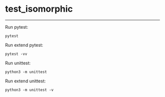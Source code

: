 # test_isomorphic

-----

Run pytest:
```
pytest
```

Run extend pytest:
```
pytest -vv
```
Run unittest:
```
python3 -m unittest
```

Run extend unittest:
```
python3 -m unittest -v
```
